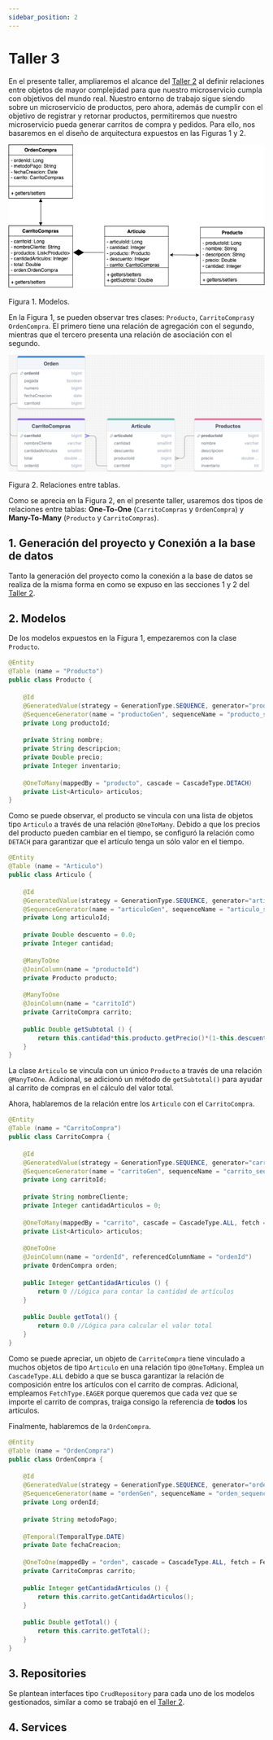 ```yaml
---
sidebar_position: 2
---
```


# Taller 3

En el presente taller, ampliaremos el alcance del [Taller 2](./taller2.md) al definir relaciones entre objetos de mayor complejidad para que nuestro microservicio cumpla con objetivos del mundo real. Nuestro entorno de trabajo sigue siendo sobre un microservicio de productos, pero ahora, además de cumplir con el objetivo de registrar y retornar productos, permitiremos que nuestro microservicio pueda generar carritos de compra y pedidos. Para ello, nos basaremos en el diseño de arquitectura expuestos en las Figuras 1 y 2.

![](../../../static/img/spring%20data/Taller3/carrito.png)

Figura 1. Modelos.

En la Figura 1, se pueden observar tres clases: `Producto`, `CarritoCompras`y `OrdenCompra`. El primero tiene una relación de agregación con el segundo, mientras que el tercero presenta una relación de asociación con el segundo.

![](../../../static/img/spring%20data/Taller3/relaciones_tablas.png)

Figura 2. Relaciones entre tablas.

Como se aprecia en la Figura 2, en el presente taller, usaremos dos tipos de relaciones entre tablas: __One-To-One__ (`CarritoCompras` y `OrdenCompra`) y __Many-To-Many__ (`Producto` y `CarritoCompras`).

## 1. Generación del proyecto y Conexión a la base de datos

Tanto la generación del proyecto como la conexión a la base de datos se realiza de la misma forma en como se expuso en las secciones 1 y 2 del [Taller 2](./taller2.md).

## 2. Modelos

De los modelos expuestos en la Figura 1, empezaremos con la clase `Producto`.

```java
@Entity
@Table (name = "Producto")
public class Producto {

    @Id
    @GeneratedValue(strategy = GenerationType.SEQUENCE, generator="productoGen")
    @SequenceGenerator(name = "productoGen", sequenceName = "producto_sequence", allocationSize = 1)
    private Long productoId;

    private String nombre;
    private String descripcion;
    private Double precio;
    private Integer inventario;

    @OneToMany(mappedBy = "producto", cascade = CascadeType.DETACH)
    private List<Articulo> articulos;
}
```

Como se puede observar, el producto se vincula con una lista de objetos tipo `Articulo` a través de una relación `@OneToMany`. Debido a que los precios del producto pueden cambiar en el tiempo, se configuró la relación como `DETACH` para garantizar que el artículo tenga un sólo valor en el tiempo.

```java
@Entity
@Table (name = "Articulo")
public class Articulo {

    @Id
    @GeneratedValue(strategy = GenerationType.SEQUENCE, generator="articuloGen")
    @SequenceGenerator(name = "articuloGen", sequenceName = "articulo_sequence", allocationSize = 1)
    private Long articuloId;

    private Double descuento = 0.0;
    private Integer cantidad;

    @ManyToOne
    @JoinColumn(name = "productoId")
    private Producto producto;

    @ManyToOne
    @JoinColumn(name = "carritoId")
    private CarritoCompra carrito;

    public Double getSubtotal () {
        return this.cantidad*this.producto.getPrecio()*(1-this.descuento);
    }
}
```

La clase `Articulo` se vincula con un único `Producto` a través de una relación `@ManyToOne`. Adicional, se adicionó un método de `getSubtotal()` para ayudar al carrito de compras en el cálculo del valor total.

Ahora, hablaremos de la relación entre los `Articulo` con el `CarritoCompra`.

```java
@Entity
@Table (name = "CarritoCompra")
public class CarritoCompra {

    @Id
    @GeneratedValue(strategy = GenerationType.SEQUENCE, generator="carritoGen")
    @SequenceGenerator(name = "carritoGen", sequenceName = "carrito_sequence", allocationSize = 1)
    private Long carritoId;

    private String nombreCliente;
    private Integer cantidadArticulos = 0;

    @OneToMany(mappedBy = "carrito", cascade = CascadeType.ALL, fetch = FetchType.EAGER)
    private List<Articulo> articulos;

    @OneToOne
    @JoinColumn(name = "ordenId", referencedColumnName = "ordenId")
    private OrdenCompra orden;

    public Integer getCantidadArticulos () {
        return 0 //Lógica para contar la cantidad de artículos
    }

    public Double getTotal() {
        return 0.0 //Lógica para calcular el valor total
    }
}
```

Como se puede apreciar, un objeto de `CarritoCompra` tiene vinculado a muchos objetos de tipo `Articulo` en una relación tipo `@OneToMany`. Emplea un `CascadeType.ALL` debido a que se busca garantizar la relación de composición entre los artículos con el carrito de compras. Adicional, empleamos `FetchType.EAGER` porque queremos que cada vez que se importe el carrito de compras, traiga consigo la referencia de __todos__ los artículos.

Finalmente, hablaremos de la `OrdenCompra`.

```java
@Entity
@Table (name = "OrdenCompra")
public class OrdenCompra {

    @Id
    @GeneratedValue(strategy = GenerationType.SEQUENCE, generator="ordenGen")
    @SequenceGenerator(name = "ordenGen", sequenceName = "orden_sequence", allocationSize = 1)
    private Long ordenId;

    private String metodoPago;

    @Temporal(TemporalType.DATE)
    private Date fechaCreacion;

    @OneToOne(mappedBy = "orden", cascade = CascadeType.ALL, fetch = FetchType.EAGER)
    private CarritoCompras carrito;

    public Integer getCantidadArticulos () {
        return this.carrito.getCantidadArticulos();
    }

    public Double getTotal() {
        return this.carrito.getTotal();
    }
}
```
## 3. Repositories

Se plantean interfaces tipo `CrudRepository` para cada uno de los modelos gestionados, similar a como se trabajó en el [Taller 2](./taller2.md). 

## 4. Services

